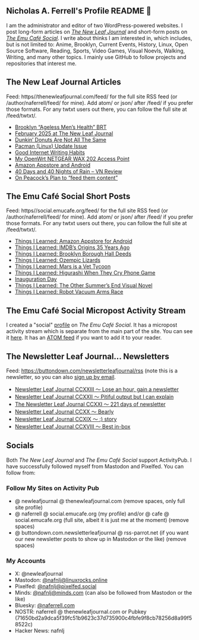 ## Nicholas A. Ferrell's Profile README 👋

I am the administrator and editor of two WordPress-powered websites. I post long-form articles on [*The New Leaf Journal*](https://thenewleafjournal.com/) and short-form posts on [*The Emu Café Social*](https://social.emucafe.org/). I write about thinks I am interested in, which includes, but is not limited to: Anime, Brooklyn, Current Events, History, Linux, Open Source Software, Reading, Sports, Video Games, Visual Noevls, Walking, Writing, and many other topics. I mainly use GitHub to follow projects and repositories that interest me.

## The New Leaf Journal Articles

Feed: https//thenewleafjournal.com/feed/ for the full site RSS feed (or /author/naferrell/feed/ for mine). Add atom/ or json/ after /feed/ if you prefer those formats. For any twtxt users out there, you can follow the full site at /feed/twtxt/.

<!-- BLOG-POST-LIST:START -->
- [Brooklyn “Ageless Men’s Health” BRT](https://thenewleafjournal.com/brooklyn-ageless-mens-healths-brt/)
- [February 2025 at The New Leaf Journal](https://thenewleafjournal.com/february-2025-at-the-new-leaf-journal/)
- [Dunkin’ Donuts Are Not All The Same](https://thenewleafjournal.com/dunkin-donuts-are-not-all-the-same/)
- [Pacman &lpar;Linux&rpar; Update Issue](https://thenewleafjournal.com/pacman-arch-linux-update-issue/)
- [Good Internet Writing Habits](https://thenewleafjournal.com/good-internet-writing-habits/)
- [My OpenWrt NETGEAR WAX 202 Access Point](https://thenewleafjournal.com/my-openwrt-netgear-wax-202-access-point/)
- [Amazon Appstore and Android](https://thenewleafjournal.com/amazon-appstore-and-android/)
- [40 Days and 40 Nights of Rain – VN Review](https://thenewleafjournal.com/40-days-and-40-nights-of-rain-vn-review/)
- [On Peacock’s Plan to “feed them content”](https://thenewleafjournal.com/on-peacocks-plan-to-feed-them-content/)
<!-- BLOG-POST-LIST:END -->

## The Emu Café Social Short Posts

Feed: https//social.emucafe.org/feed/ for the full site RSS feed (or /author/naferrell/feed/ for mine). Add atom/ or json/ after /feed/ if you prefer those formats. For any twtxt users out there, you can follow the full site at /feed/twtxt/.

<!-- ECS-POST-LIST:START -->
- [Things I Learned: Amazon Appstore for Android](https://social.emucafe.org/naferrell/02-20-25-amazon-appstore-for-android/)
- [Things I Learned: IMDB’s Origins 35 Years Ago](https://social.emucafe.org/naferrell/02-07-25-imdb-usenet-origins/)
- [Things I Learned: Brooklyn Borough Hall Deeds](https://social.emucafe.org/naferrell/02-06-25-bk-borough-hall-deeds/)
- [Things I Learned: Ozempic Lizards](https://social.emucafe.org/naferrell/02-05-25-ozempic-comes-from-lizards/)
- [Things I Learned: Mars is a Vet Tycoon](https://social.emucafe.org/naferrell/02-04-25-mars-vets/)
- [Things I Learned: Higurashi When They Cry Phone Game](https://social.emucafe.org/naferrell/02-03-25-higurashi-when-they-cry-phone-game/)
- [Inauguration Day](https://social.emucafe.org/naferrell/inauguration-day/)
- [Things I Learned: The Other Summer’s End Visual Novel](https://social.emucafe.org/naferrell/01-18-25-the-other-summer-end-vn/)
- [Things I Learned: Robot Vacuum Arms Race](https://social.emucafe.org/naferrell/things-i-learned-robot-vacuum-arms-race/)
<!-- ECS-POST-LIST:END -->

## The Emu Café Social Micropost Activity Stream

I created a "social" [profile](https://social.emucafe.org/patrons/naferrell/profile/) on *The Emu Café Social*. It has a micropost activity stream which is separate from the main part of the site. You can see it [here](https://social.emucafe.org/patrons/naferrell/). It has an [ATOM feed](https://social.emucafe.org/patrons/naferrell/activity/feed/atom/) if you want to add it to your reader.

## The Newsletter Leaf Journal... Newsletters

Feed: https://buttondown.com/newsletterleafjournal/rss (note this is a newsletter, so you can also [sign up by email](https://buttondown.com/newsletterleafjournal#subscribe-form).

<!-- NLLJ-POST-LIST:START -->
- [Newsletter Leaf Journal CCXXIII 〜 Lose an hour, gain a newsletter](https://buttondown.com/newsletterleafjournal/archive/223/)
- [Newsletter Leaf Journal CCXXII 〜 Pitiful output but I can explain](https://buttondown.com/newsletterleafjournal/archive/222/)
- [The Newsletter Leaf Journal CCXXI 〜 221 days of newsletter](https://buttondown.com/newsletterleafjournal/archive/221/)
- [Newsletter Leaf Journal CCXX 〜 Bearly](https://buttondown.com/newsletterleafjournal/archive/220/)
- [Newsletter Leaf Journal CCXIX 〜 :&rpar; story](https://buttondown.com/newsletterleafjournal/archive/219/)
- [Newsletter Leaf Journal CCXVIII 〜 Best in-box](https://buttondown.com/newsletterleafjournal/archive/218/)
<!-- NLLJ-POST-LIST:END -->

## Socials

Both *The New Leaf Journal* and *The Emu Café Social* support ActivityPub. I have successfully followed myself from Mastodon and Pixelfed. You can follow from:

### Follow My Sites on Activity Pub

* @ newleafjournal @ thenewleafjournal.com (remove spaces, only full site profile)
* @ naferrell @ social.emucafe.org (my profile) and/or @ cafe @ social.emucafe.org (full site, albeit it is just me at the moment) (remove spaces)
* @ buttondown.com.newsletterleafjournal @ rss-parrot.net (if you want our new newsletter posts to show up in Mastodon or the like) (remove spaces)

### My Accounts

* X: @newleafjournal
* Mastodon: [@nafnlj@linuxrocks.online](https://linuxrocks.online/@nafnlj)
* Pixelfed: [@nafnlj@pixelfed.social](https://pixelfed.social/nafnlj)
* Minds: [@nafnlj@minds.com](https://www.minds.com/nafnlj/) (can also be followed from Mastodon or the like)
* Bluesky: [@naferrell.com](https://bsky.app/profile/naferrell.com)
* NOSTR: naferrell @ thenewleafjournal.com or Pubkey (71650bd2a9dca5f39fc51b9623c37d735900c4fbfe9f8cb78256d8a99f58522c)
* Hacker News: nafnlj 



<!--
**nafnlj/nafnlj** is a ✨ _special_ ✨ repository because its `README.md` (this file) appears on your GitHub profile.

Here are some ideas to get you started:

- 🔭 I’m currently working on ...
- 🌱 I’m currently learning ...
- 👯 I’m looking to collaborate on ...
- 🤔 I’m looking for help with ...
- 💬 Ask me about ...
- 📫 How to reach me: ...
- 😄 Pronouns: ...
- ⚡ Fun fact: ...
-->
